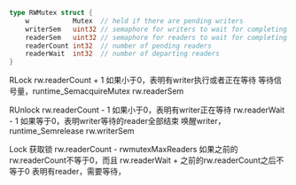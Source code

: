 ``` go
type RWMutex struct {
	w           Mutex  // held if there are pending writers
	writerSem   uint32 // semaphore for writers to wait for completing readers
	readerSem   uint32 // semaphore for readers to wait for completing writers
	readerCount int32  // number of pending readers
	readerWait  int32  // number of departing readers
}
```
RLock
    rw.readerCount + 1
    如果小于0，表明有writer执行或者正在等待
    等待信号量，runtime_SemacquireMutex rw.readerSem

RUnlock
    rw.readerCount - 1
    如果小于0，表明有writer正在等待
    rw.readerWait - 1
    如果等于0，表明writer等待的reader全部结束
    唤醒writer，runtime_Semrelease rw.writerSem

Lock
    获取锁
    rw.readerCount - rwmutexMaxReaders
    如果之前的rw.readerCount不等于0，而且
    rw.readerWait + 之前的rw.readerCount之后不等于0
    表明有reader，需要等待，